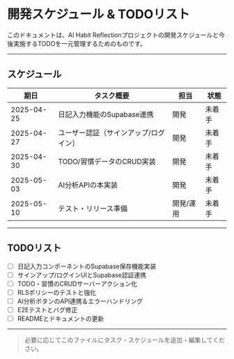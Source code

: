 # 開発スケジュール & TODOリスト

このドキュメントは、AI Habit Reflectionプロジェクトの開発スケジュールと今後実施するTODOを一元管理するためのものです。

---

## スケジュール

| 期日         | タスク概要                           | 担当         | 状態   |
|--------------|--------------------------------------|--------------|--------|
| 2025-04-25   | 日記入力機能のSupabase連携            | 開発         | 未着手 |
| 2025-04-27   | ユーザー認証（サインアップ/ログイン） | 開発         | 未着手 |
| 2025-04-30   | TODO/習慣データのCRUD実装             | 開発         | 未着手 |
| 2025-05-03   | AI分析APIの本実装                     | 開発         | 未着手 |
| 2025-05-10   | テスト・リリース準備                  | 開発/運用    | 未着手 |

---

## TODOリスト

- [ ] 日記入力コンポーネントのSupabase保存機能実装
- [ ] サインアップ/ログインUIとSupabase認証連携
- [ ] TODO・習慣のCRUDサーバーアクション化
- [ ] RLSポリシーのテストと強化
- [ ] AI分析ボタンのAPI連携＆エラーハンドリング
- [ ] E2Eテストとバグ修正
- [ ] READMEとドキュメントの更新

---

> 必要に応じてこのファイルにタスク・スケジュールを追加・編集してください。
